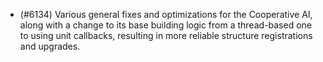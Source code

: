 - (#6134) Various general fixes and optimizations for the Cooperative AI, along with a change to its base building logic from a thread-based one to using unit callbacks, resulting in more reliable structure registrations and upgrades.
